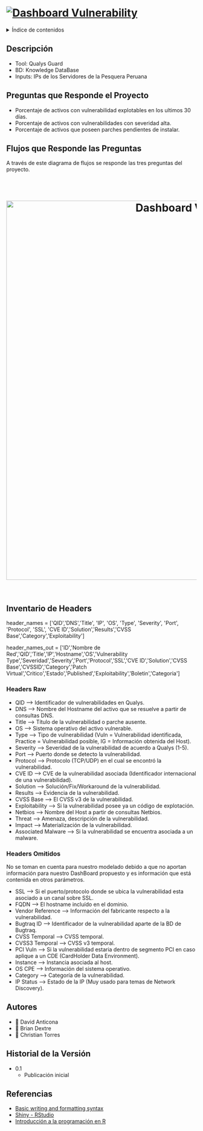 # [![Dashboard Vulnerability](https://img.shields.io/badge/Dashboard_Vulnerability%20-%23323330.svg?&style=for-the-badge&logo=repositório&logoColor=black&color=b718db)](https://github.com/DAnticona/dashboard_vulnerability)

<!-- ÍNDICE DE CONTENIDOS -->
<details>
  <summary>Índice de contenidos</summary>
  <ol>
    <li><a href="#descripción">Descripción</a></li>
    <li><a href="#preguntas-que-responde-el-proyecto">Preguntas que Responde el Proyecto</a></li>
    <li><a href="#flujos-que-responde-las-preguntas">Flujos que Responde las Preguntas</a></li>
    <li><a href="#inventario-de-headers">Inventario de Headers</a></li>
    <li>
      <a href="#inventario-de-headers">Inventario de Headers</a>
      <ul>
        <li><a href="#headers-raw">Headers Raw</a></li>
      </ul>
      <ul>
        <li><a href="#headers-omitidos">Headers Omitidos</a></li>
      </ul>
    </li>
    <li><a href="#autores">Autores</a></li>
    <li><a href="#historial-de-la-versión">Historial de la Versión</a></li>
    <li><a href="#referencias">Referencias</a></li>
  </ol>
</details>

## Descripción
- Tool: Qualys Guard
- BD: Knowledge DataBase
- Inputs: IPs de los Servidores de la Pesquera Peruana

## Preguntas que Responde el Proyecto
- Porcentaje de activos con vulnerabilidad explotables en los ultimos 30 días.
- Porcentaje de activos con vulnerabilidades con severidad alta.
- Porcentaje de activos que poseen parches pendientes de instalar.

## Flujos que Responde las Preguntas
A través de este diagrama de flujos se responde las tres preguntas del proyecto.
<h1 align="center">
  <br>
  <a href="https://github.com/DAnticona/dashboard_vulnerability"><img src="https://i.ibb.co/mtzt5PZ/Whats-App-Image-2022-05-06-at-8-00-05-AM.jpg" alt="Dashboard Vulnerability" width="1000"></a>
  <br>
  <br>
</h1>

## Inventario de Headers

header_names = ['QID','DNS','Title', 'IP', 'OS', 'Type', 'Severity', 'Port', 'Protocol', 'SSL', 'CVE ID','Solution','Results','CVSS Base','Category','Exploitability']

header_names_out = ['ID','Nombre de Red','QID','Title','IP','Hostname','OS','Vulnerability Type','Severidad','Severity','Port','Protocol','SSL','CVE ID','Solution','CVSS Base','CVSSID','Category','Patch Virtual','Critico','Estado','Published','Exploitability','Boletin','Categoria']

### Headers Raw

- QID --> Identificador de vulnerabilidades en Qualys.
- DNS --> Nombre del Hostname del activo que se resuelve a partir de consultas DNS.
- Title --> Título de la vulnerabilidad o parche ausente.
- OS --> Sistema operativo del activo vulnerable.
- Type --> Tipo de vulnerabilidad (Vuln = Vulnerabilidad identificada, Practice = Vulnerabilidad posible, IG = Información obtenida del Host).
- Severity --> Severidad de la vulnerabilidad de acuerdo a Qualys (1-5).
- Port --> Puerto donde se detecto la vulnerabilidad.
- Protocol --> Protocolo (TCP/UDP) en el cual se encontró la vulnerabilidad.
- CVE ID --> CVE de la vulnerabilidad asociada (Identificador internacional de una vulnerabilidad).
- Solution --> Solución/Fix/Workaround de la vulnerabilidad.
- Results --> Evidencia de la vulnerabilidad.
- CVSS Base --> El CVSS v3 de la vulnerabilidad.
- Exploitability --> Si la vulnerabilidad posee ya un código de explotación.
- Netbios --> Nombre del Host a partir de consultas Netbios.
- Threat --> Amenaza, descripción de la vulnerabilidad.
- Impact --> Materialización de la vulnerabilidad.
- Associated Malware --> Si la vulnerabilidad se encuentra asociada a un malware.

### Headers Omitidos

No se toman en cuenta para nuestro modelado debido a que no aportan información para nuestro DashBoard propuesto y es información que está contenida en otros parámetros.

- SSL --> Si el puerto/protocolo donde se ubica la vulnerabilidad esta asociado a un canal sobre SSL.
- FQDN --> El hostname incluído en el dominio.
- Vendor Reference --> Información del fabricante respecto a la vulnerabilidad.
- Bugtraq ID --> Identificador de la vulnerabilidad aparte de la BD de Bugtraq.
- CVSS Temporal --> CVSS temporal.
- CVSS3 Temporal --> CVSS v3 temporal.
- PCI Vuln --> Si la vulnerabilidad estaria dentro de segmento PCI en caso aplique a un CDE (CardHolder Data Environment).
- Instance --> Instancia asociada al host.
- OS CPE --> Información del sistema operativo.
- Category --> Categoría de la vulnerabilidad.
- IP Status --> Estado de la IP (Muy usado para temas de Network Discovery).

## Autores

- 👤 David Anticona
- 👤 Brian Dextre
- 👤 Christian Torres

## Historial de la Versión

* 0.1
    * Publicación inicial

## Referencias

* [Basic writing and formatting syntax](https://docs.github.com/en/get-started/writing-on-github/getting-started-with-writing-and-formatting-on-github/basic-writing-and-formatting-syntax)
* [Shiny - RStudio](https://shiny.rstudio.com/tutorial/)
* [Introducción a la programación en R](https://rsanchezs.gitbooks.io/rprogramming/content/index.html)
